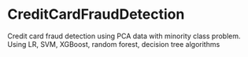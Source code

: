 # CreditCardFraudDetection
Credit card fraud detection using PCA data with minority class problem. Using LR, SVM, XGBoost, random forest, decision tree algorithms 

